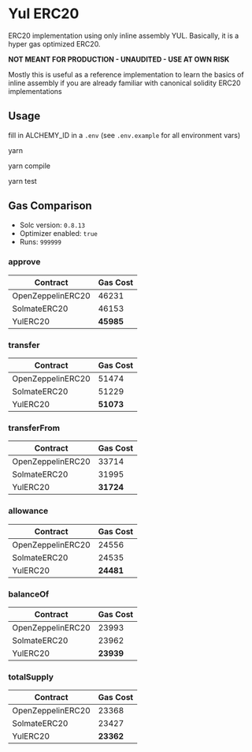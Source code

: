# Yul ERC20

ERC20 implementation using only inline assembly YUL. Basically, it is a hyper gas optimized ERC20.

**NOT MEANT FOR PRODUCTION - UNAUDITED - USE AT OWN RISK**

Mostly this is useful as a reference implementation to learn the basics of inline assembly if you are already familiar with canonical solidity ERC20 implementations

## Usage

fill in ALCHEMY_ID in a `.env` (see `.env.example` for all environment vars)

yarn

yarn compile

yarn test

## Gas Comparison

- Solc version: `0.8.13`
- Optimizer enabled: `true`
- Runs: `999999`

### approve

| Contract          | Gas Cost  |
| ----------------- | --------- |
| OpenZeppelinERC20 | 46231     |
| SolmateERC20      | 46153     |
| YulERC20          | **45985** |

### transfer

| Contract          | Gas Cost  |
| ----------------- | --------- |
| OpenZeppelinERC20 | 51474     |
| SolmateERC20      | 51229     |
| YulERC20          | **51073** |

### transferFrom

| Contract          | Gas Cost  |
| ----------------- | --------- |
| OpenZeppelinERC20 | 33714     |
| SolmateERC20      | 31995     |
| YulERC20          | **31724** |

### allowance

| Contract          | Gas Cost  |
| ----------------- | --------- |
| OpenZeppelinERC20 | 24556     |
| SolmateERC20      | 24535     |
| YulERC20          | **24481** |

### balanceOf

| Contract          | Gas Cost  |
| ----------------- | --------- |
| OpenZeppelinERC20 | 23993     |
| SolmateERC20      | 23962     |
| YulERC20          | **23939** |

### totalSupply

| Contract          | Gas Cost  |
| ----------------- | --------- |
| OpenZeppelinERC20 | 23368     |
| SolmateERC20      | 23427     |
| YulERC20          | **23362** |
